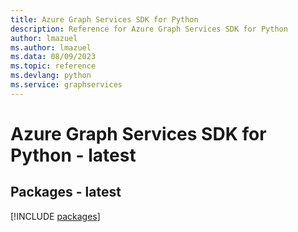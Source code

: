 ```yaml
---
title: Azure Graph Services SDK for Python
description: Reference for Azure Graph Services SDK for Python
author: lmazuel
ms.author: lmazuel
ms.data: 08/09/2023
ms.topic: reference
ms.devlang: python
ms.service: graphservices
---
```

# Azure Graph Services SDK for Python - latest
## Packages - latest
[!INCLUDE [packages](graph-services-index.md)]